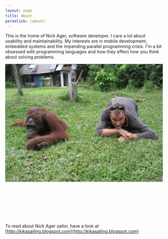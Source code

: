 ```yaml
---
layout: page
title: About
permalink: /about/
---
```

<style>
div#images {
  position: relative;
  height: 480px;
}

img#cycleImage1, img#cycleImage2 {
opacity:1;
transition: opacity 1s;
position: absolute;
}

img#cycleImage1.fade,  img#cycleImage2.fade {
opacity:0;
}
</style>

This is the home of Nick Ager, software developer. I care a lot about usability and maintainability. My interests are in mobile development, embedded systems and the impending parallel programming crisis. I'm a bit obsessed with programming languages and how they effect how you think about solving problems.

<div id="images"><img id="cycleImage1" src="/images/About/KikaOffYemen.jpeg"/><img id="cycleImage2" src="/images/About/NickAndOrangutan.jpeg" /></div>
<br />

To read about Nick Ager sailor, have a look at [http://kikasailing.blogspot.com](http://kikasailing.blogspot.com)



<script>
(function () {
    var div = document.getElementById('images');
    var imgs = div.getElementsByTagName('img'),
        index = 0;
    imgs[0].class = 'fade';
    setInterval(function () {
        imgs[index].className = '';
        index = (index + 1) % imgs.length;
        imgs[index].className = 'fade';
    }, 4000);
}());
</script>
